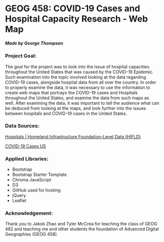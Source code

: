 # **GEOG 458: COVID-19 Cases and Hospital Capacity Research - Web Map**
##### Made by George Thompson
### Project Goal:
The goal for the project was to look into the issue of hospital capacities throughout the United States that was caused by the COVID-19 Epidemic. Such examination into the topic involved looking at the data regarding COVID-19 cases, alongside hospital data from all over the country. In order to properly examine the data, it was necessary to use the information to create web maps that portrays the COVID-19 cases and Hospitals throughout the United States, and examine the data from such maps as well. After examining the data, it was important to tell the audience what can be deduced from looking at the maps, and look further into the issues between hospitals and COVID-19 cases in the United States.

### Data Sources:

[Hospitals | Homeland Infrastructure Foundation-Level Data (HIFLD)](https://hifld-geoplatform.opendata.arcgis.com/datasets/6ac5e325468c4cb9b905f1728d6fbf0f)

[COVID-19 Cases US](https://coronavirus-resources.esri.com/datasets/628578697fb24d8ea4c32fa0c5ae1843_0/data?geometry=-134.374%2C33.957%2C-67.622%2C45.718&where=(Confirmed%20%3E%200))

### Applied Libraries:
* Bootstrap
* Bootstrap Starter Template
* Chroma JavaScript
* D3
* GitHub used for hosting
* jQuery
* Leaflet

### Acknowledgement:
Thank you to Jakob Zhao and Tyler McCrea for teaching the class of GEOG 482 and teaching me and other students the foundation of Advanced Digital Geographies (GEOG 458).
